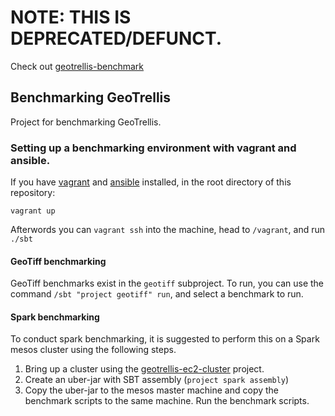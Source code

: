 # NOTE: THIS IS DEPRECATED/DEFUNCT.

Check out [geotrellis-benchmark](https://github.com/geotrellis/geotrellis-benchmark)

## Benchmarking GeoTrellis
Project for benchmarking GeoTrellis.

### Setting up a benchmarking environment with vagrant and ansible.

If you have [vagrant](https://www.vagrantup.com/) and [ansible](http://www.ansible.com/home) installed, in the root directory of this repository:

`vagrant up`

Afterwords you can `vagrant ssh` into the machine, head to `/vagrant`, and run `./sbt`

#### GeoTiff benchmarking

GeoTiff benchmarks exist in the `geotiff` subproject. To run, you can use the command `/sbt "project geotiff" run`, and select a benchmark to run.

#### Spark benchmarking

To conduct spark benchmarking, it is suggested to perform this on a Spark mesos cluster using the following steps.

1. Bring up a cluster using the [geotrellis-ec2-cluster]() project.
2. Create an uber-jar with SBT assembly (`project spark assembly`)
3. Copy the uber-jar to the mesos master machine and copy the benchmark scripts to the same machine. Run the benchmark scripts.
